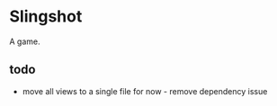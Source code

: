 # Slingshot

A game.


## todo

- move all views to a single file for now - remove dependency issue

